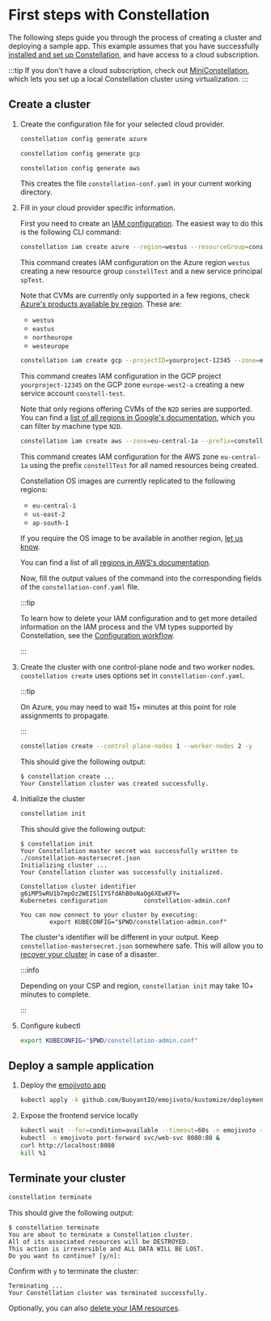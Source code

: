 # First steps with Constellation

The following steps guide you through the process of creating a cluster and deploying a sample app. This example assumes that you have successfully [installed and set up Constellation](install.md),
and have access to a cloud subscription.

:::tip
If you don't have a cloud subscription, check out [MiniConstellation](first-steps-local.md), which lets you set up a local Constellation cluster using virtualization.
:::

## Create a cluster

1. Create the configuration file for your selected cloud provider.

    <tabs groupId="csp">
    <tabItem value="azure" label="Azure">

    ```bash
    constellation config generate azure
    ```

    </tabItem>
    <tabItem value="gcp" label="GCP">

    ```bash
    constellation config generate gcp
    ```

    </tabItem>
    <tabItem value="aws" label="AWS">

    ```bash
    constellation config generate aws
    ```

    </tabItem>
    </tabs>

    This creates the file `constellation-conf.yaml` in your current working directory.

2. Fill in your cloud provider specific information.

    First you need to create an [IAM configuration](../workflows/config.md#creating-an-iam-configuration). The easiest way to do this is the following CLI command:

    <tabs groupId="csp">

    <tabItem value="azure" label="Azure">

    ```bash
    constellation iam create azure --region=westus --resourceGroup=constellTest --servicePrincipal=spTest
    ```

    This command creates IAM configuration on the Azure region `westus` creating a new resource group `constellTest` and a new service principal `spTest`.

    Note that CVMs are currently only supported in a few regions, check [Azure's products available by region](https://azure.microsoft.com/en-us/global-infrastructure/services/?products=virtual-machines&regions=all). These are:
    * `westus`
    * `eastus`
    * `northeurope`
    * `westeurope`

    </tabItem>

    <tabItem value="gcp" label="GCP">

    ```bash
    constellation iam create gcp --projectID=yourproject-12345 --zone=europe-west2-a --serviceAccountID=constell-test
    ```

    This command creates IAM configuration in the GCP project `yourproject-12345` on the GCP zone `europe-west2-a` creating a new service account `constell-test`.

    Note that only regions offering CVMs of the `N2D` series are supported. You can find a [list of all regions in Google's documentation](https://cloud.google.com/compute/docs/regions-zones#available), which you can filter by machine type `N2D`.

    </tabItem>

    <tabItem value="aws" label="AWS">

    ```bash
    constellation iam create aws --zone=eu-central-1a --prefix=constellTest
    ```

    This command creates IAM configuration for the AWS zone `eu-central-1a` using the prefix `constellTest` for all named resources being created.

    Constellation OS images are currently replicated to the following regions:
     * `eu-central-1`
     * `us-east-2`
     * `ap-south-1`

    If you require the OS image to be available in another region, [let us know](https://github.com/edgelesssys/constellation/issues/new?assignees=&labels=&template=feature_request.md&title=Support+new+AWS+image+region:+xx-xxxx-x).

    You can find a list of all [regions in AWS's documentation](https://docs.aws.amazon.com/AWSEC2/latest/UserGuide/using-regions-availability-zones.html#concepts-available-regions).

    </tabItem>
    </tabs>

    Now, fill the output values of the command into the corresponding fields of the `constellation-conf.yaml` file.

    :::tip

    To learn how to delete your IAM configuration and to get more detailed information on the IAM process and the VM types supported by Constellation, see the [Configuration workflow](../workflows/config.md).

    :::

<!--
    :::info

    In case you don't have access to CVMs on Azure, you may use less secure  [trusted launch VMs](../workflows/trusted-launch.md) instead. For this, set **confidentialVM** to `false` in the configuration file.

    :::
-->

3. Create the cluster with one control-plane node and two worker nodes. `constellation create` uses options set in `constellation-conf.yaml`.

    :::tip

    On Azure, you may need to wait 15+ minutes at this point for role assignments to propagate.

    :::

    ```bash
    constellation create --control-plane-nodes 1 --worker-nodes 2 -y
    ```

    This should give the following output:

    ```shell-session
    $ constellation create ...
    Your Constellation cluster was created successfully.
    ```

4. Initialize the cluster

    ```bash
    constellation init
    ```

    This should give the following output:

    ```shell-session
    $ constellation init
    Your Constellation master secret was successfully written to ./constellation-mastersecret.json
    Initializing cluster ...
    Your Constellation cluster was successfully initialized.

    Constellation cluster identifier  g6iMP5wRU1b7mpOz2WEISlIYSfdAhB0oNaOg6XEwKFY=
    Kubernetes configuration          constellation-admin.conf

    You can now connect to your cluster by executing:
            export KUBECONFIG="$PWD/constellation-admin.conf"
    ```

    The cluster's identifier will be different in your output.
    Keep `constellation-mastersecret.json` somewhere safe.
    This will allow you to [recover your cluster](../workflows/recovery.md) in case of a disaster.

    :::info

    Depending on your CSP and region, `constellation init` may take 10+ minutes to complete.

    :::

5. Configure kubectl

    ```bash
    export KUBECONFIG="$PWD/constellation-admin.conf"
    ```

## Deploy a sample application

1. Deploy the [emojivoto app](https://github.com/BuoyantIO/emojivoto)

    ```bash
    kubectl apply -k github.com/BuoyantIO/emojivoto/kustomize/deployment
    ```

2. Expose the frontend service locally

    ```bash
    kubectl wait --for=condition=available --timeout=60s -n emojivoto --all deployments
    kubectl -n emojivoto port-forward svc/web-svc 8080:80 &
    curl http://localhost:8080
    kill %1
    ```

## Terminate your cluster

```bash
constellation terminate
```

This should give the following output:

```shell-session
$ constellation terminate
You are about to terminate a Constellation cluster.
All of its associated resources will be DESTROYED.
This action is irreversible and ALL DATA WILL BE LOST.
Do you want to continue? [y/n]:
```

Confirm with `y` to terminate the cluster:

```shell-session
Terminating ...
Your Constellation cluster was terminated successfully.
```

Optionally, you can also [delete your IAM resources](../workflows/config.md#deleting-an-iam-configuration).
